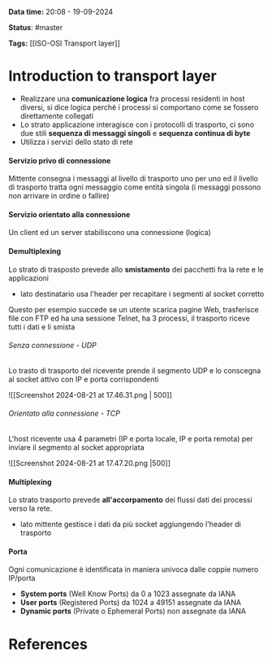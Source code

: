 **Data time:** 20:08 - 19-09-2024

**Status**: #master

**Tags:** [[ISO-OSI Transport layer]]

# Introduction to transport layer

- Realizzare una **comunicazione logica** fra processi residenti in host diversi, si dice logica perché i processi si comportano come se fossero direttamente collegati
- Lo strato applicazione interagisce con i protocolli di trasporto, ci sono due stili **sequenza di messaggi singoli** e **sequenza continua di byte**
- Utilizza i servizi dello stato di rete

#### Servizio privo di connessione
Mittente consegna i messaggi al livello di trasporto uno per uno ed il livello di trasporto tratta ogni messaggio come entità singola (i messaggi possono non arrivare in ordine o fallire)

#### Servizio orientato alla connessione
Un client ed un server stabiliscono una connessione (logica)

#### Demultiplexing
Lo strato di trasposto prevede allo **smistamento** dei pacchetti fra la rete e le applicazioni
- lato destinatario usa l'header per recapitare i segmenti al socket corretto

Questo per esempio succede se un utente scarica pagine Web, trasferisce file con FTP ed ha una sessione Telnet, ha 3 processi, il trasporto riceve tutti i dati e li smista
###### Senza connessione - UDP
Lo trasto di trasporto del ricevente prende il segmento UDP e lo conscegna al socket attivo con IP e porta corrispondenti

![[Screenshot 2024-08-21 at 17.46.31.png | 500]]

###### Orientato alla connessione - TCP
L'host ricevente usa 4 parametri (IP e porta locale, IP e porta remota) per inviare il segmento al socket appropriata

![[Screenshot 2024-08-21 at 17.47.20.png |500]]

#### Multiplexing
Lo strato trasporto prevede **all'accorpamento** dei flussi dati dei processi verso la rete.
- lato mittente gestisce i dati da più socket aggiungendo l'header di trasporto

#### Porta
Ogni comunicazione è identificata in maniera univoca dalle coppie numero IP/porta
- **System ports** (Well Know Ports) da 0 a 1023 assegnate da IANA
- **User ports** (Registered Ports) da 1024 a 49151 assegnate da IANA
- **Dynamic ports** (Private o Ephemeral Ports) non assegnate da IANA

# References